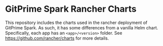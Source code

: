 GitPrime Spark Rancher Charts
==============
This repository includes the charts used in the rancher deployment of GitPrime Spark.
As such, it has some differences from a vanilla Helm chart.
Specifically, each app has an `<app>/<version>` folder.
See https://github.com/rancher/charts for more details.

